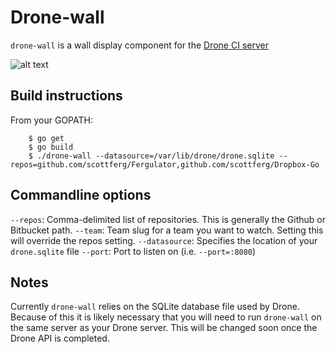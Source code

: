 Drone-wall
==========

`drone-wall` is a wall display component for the [Drone CI server](https://github.com/drone/drone)

![alt text](https://camo.githubusercontent.com/8fe545fe1a31ff6948059cbc55f87997382c4a7b/687474703a2f2f692e696d6775722e636f6d2f517342773756342e706e67 "Wall display")

## Build instructions

From your GOPATH:

        $ go get
        $ go build
        $ ./drone-wall --datasource=/var/lib/drone/drone.sqlite --repos=github.com/scottferg/Fergulator,github.com/scottferg/Dropbox-Go

## Commandline options

`--repos`: Comma-delimited list of repositories. This is generally the Github or Bitbucket path.
`--team`: Team slug for a team you want to watch. Setting this will override the repos setting.
`--datasource`: Specifies the location of your `drone.sqlite` file
`--port`: Port to listen on (i.e. `--port=:8080`)

## Notes

Currently `drone-wall` relies on the SQLite database file used by Drone. Because of this it is likely necessary
that you will need to run `drone-wall` on the same server as your Drone server. This will be changed soon once the
Drone API is completed.
